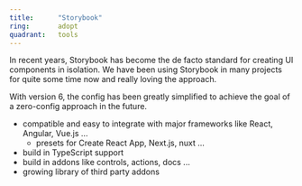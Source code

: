 ```yaml
---
title:      "Storybook"
ring:       adopt
quadrant:   tools
---
```


In recent years, Storybook has become the de facto standard for creating UI components in isolation.
We have been using Storybook in many projects for quite some time now and really loving the approach. 

With version 6, the config has been greatly simplified to achieve the goal of a zero-config approach in the future.
* compatible and easy to integrate with major frameworks like React, Angular, Vue.js ...
    * presets for Create React App, Next.js, nuxt ...
* build in TypeScript support
* build in addons like controls, actions, docs ...
* growing library of third party addons
